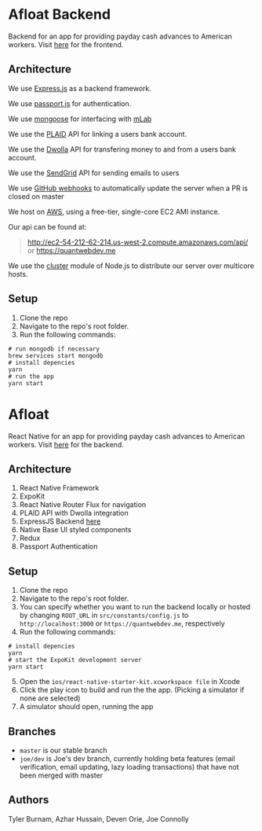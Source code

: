 # Afloat Backend

Backend for an app for providing payday cash advances to American workers. Visit [here](https://github.com/dartmouth-cs98/19w-quantweb-backend) for the frontend.

## Architecture

We use [Express.js](http://expressjs.com/) as a backend framework.

We use [passport.js](http://www.passportjs.org/) for authentication.

We use [mongoose](https://mongoosejs.com/) for interfacing with [mLab](https://mlab.com/welcome/)

We use the [PLAID](https://plaid.com/) API for linking a users bank account.

We use the [Dwolla](https://www.dwolla.com/) API for transfering money to and from a users bank account.

We use the [SendGrid](https://sendgrid.com/) API for sending emails to users

We use [GitHub webhooks](https://developer.github.com/webhooks/) to automatically update the server when a PR is closed on master

We host on [AWS](https://aws.amazon.com), using a free-tier, single-core EC2 AMI instance.

Our api can be found at:
> http://ec2-54-212-62-214.us-west-2.compute.amazonaws.com/api/ or https://quantwebdev.me

We use the [cluster](https://nodejs.org/api/cluster.html) module of Node.js to distribute our server over multicore hosts.
## Setup

1) Clone the repo
2) Navigate to the repo's root folder. 
3) Run the following commands:
````
# run mongodb if necessary
brew services start mongodb
# install depencies
yarn
# run the app
yarn start

````


# Afloat

React Native for an app for providing payday cash advances to American workers. Visit [here](https://github.com/dartmouth-cs98/19w-quantweb-backend) for the backend.


## Architecture

1) React Native Framework
2) ExpoKit
3) React Native Router Flux for navigation
4) PLAID API with Dwolla integration
5) ExpressJS Backend [here](https://github.com/dartmouth-cs98/19w-quantweb-backend)
6) Native Base UI styled components 
7) Redux
8) Passport Authentication 

## Setup

1) Clone the repo
2) Navigate to the repo's root folder. 
3) You can specify whether you want to run the backend locally or hosted by changing `ROOT_URL` in `src/constants/config.js` to `http://localhost:3000` or `https://quantwebdev.me`, respectively
4) Run the following commands:
````
# install depencies
yarn
# start the ExpoKit development server
yarn start

````
5) Open the `ios/react-native-starter-kit.xcworkspace file` in Xcode
6) Click the play icon to build and run the the app. (Picking a simulator if none are selected)
7) A simulator should open, running the app

## Branches
* `master` is our stable branch
* `joe/dev` is Joe's dev branch, currently holding beta features (email verification, email updating, lazy loading transactions) that have not been merged with master
## Authors

Tyler Burnam, Azhar Hussain, Deven Orie, Joe Connolly
